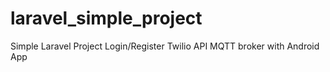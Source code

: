 # laravel_simple_project
Simple Laravel Project
Login/Register
Twilio API
MQTT broker with Android App 
